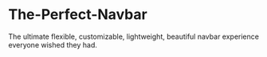 # The-Perfect-Navbar
The ultimate flexible, customizable, lightweight, beautiful navbar experience everyone wished they had.
